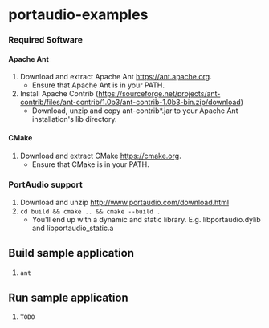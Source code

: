 # portaudio-examples

### Required Software ###

#### Apache Ant ####

1. Download and extract Apache Ant https://ant.apache.org.
    * Ensure that Apache Ant is in your PATH.
3. Install Apache Contrib (https://sourceforge.net/projects/ant-contrib/files/ant-contrib/1.0b3/ant-contrib-1.0b3-bin.zip/download)
    * Download, unzip and copy ant-contrib*.jar to your Apache Ant installation's lib directory.

#### CMake ####

1. Download and extract CMake https://cmake.org.
    * Ensure that CMake is in your PATH.

### PortAudio support

1. Download and unzip http://www.portaudio.com/download.html
2. `cd build && cmake .. && cmake --build .`
    * You'll end up with a dynamic and static library. E.g. libportaudio.dylib and libportaudio_static.a

## Build sample application

1. `ant`

## Run sample application

1. `TODO`
